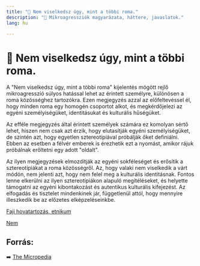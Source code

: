```yaml
---
title: "🚫 Nem viselkedsz úgy, mint a többi roma."
description: "🚫 Mikroagressziók magyarázata, háttere, javaslatok."
lang: hu

---
```


<div class="wiki-content agression-title">

# 🚫 Nem viselkedsz úgy, mint a többi roma.

A "Nem viselkedsz úgy, mint a többi roma" kijelentés mögött rejlő mikroagresszió súlyos hatással lehet az érintett személyre, különösen a roma közösséghez tartozókra. Ezen megjegyzés azzal az előfeltevéssel él, hogy minden roma egy homogén csoportot alkot, és megkérdőjelezi az egyéni személyiségüket, identitásukat és kulturális hűségüket.

Az efféle megjegyzés által érintett személyek számára ez komolyan sértő lehet, hiszen nem csak azt érzik, hogy elutasítják egyéni személyiségüket, de szintén azt, hogy egyetlen sztereotípiával próbálják őket definiálni. Ebben az esetben a félvér emberek is érezhetik ezt a nyomást, amikor rájuk próbálnak erőltetni egy adott "oldalt".

Az ilyen megjegyzések elmozdítják az egyéni sokféleséget és erősítik a sztereotípiákat a roma közösségről. Az, hogy valaki nem viselkedik a várt módón, nem jelenti azt, hogy nem felel meg a kulturális identitásnak. Fontos lenne elkerülni az ilyen sztereotípiákon alapuló megítéléseket, és helyette támogatni az egyéni kibontakozást és autentikus kulturális kifejezést. Az elfogadás és tisztelet mindenkinek jár, függetlenül attól, hogy mennyire illeszkedik be az előzetes elképzeléseinkbe.


<div class="categories">

[Faji hovatartozás, etnikum](/#/entry?id=faji-hovatartozas-etnikum)

[Nem](/#/entry?id=nem)

</div>


## Forrás:

➡️ [The Micropedia](https://www.themicropedia.org/)


</div>
